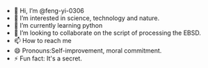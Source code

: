 - 👋 Hi, I’m @feng-yi-0306
- 👀 I’m interested in science, technology and nature.
- 🌱 I’m currently learning python
- 💞️ I’m looking to collaborate on the script of processing the EBSD. 
- 📫 How to reach me 
- 😄 Pronouns:Self-improvement, moral commitment.
- ⚡ Fun fact: It's a secret.

<!---
feng-yi-0306/feng-yi-0306 is a ✨ special ✨ repository because its `README.md` (this file) appears on your GitHub profile.
You can click the Preview link to take a look at your changes.
--->
